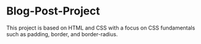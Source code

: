 # Blog-Post-Project
This project is based on HTML and CSS with a focus on CSS fundamentals such as padding, border, and border-radius.
